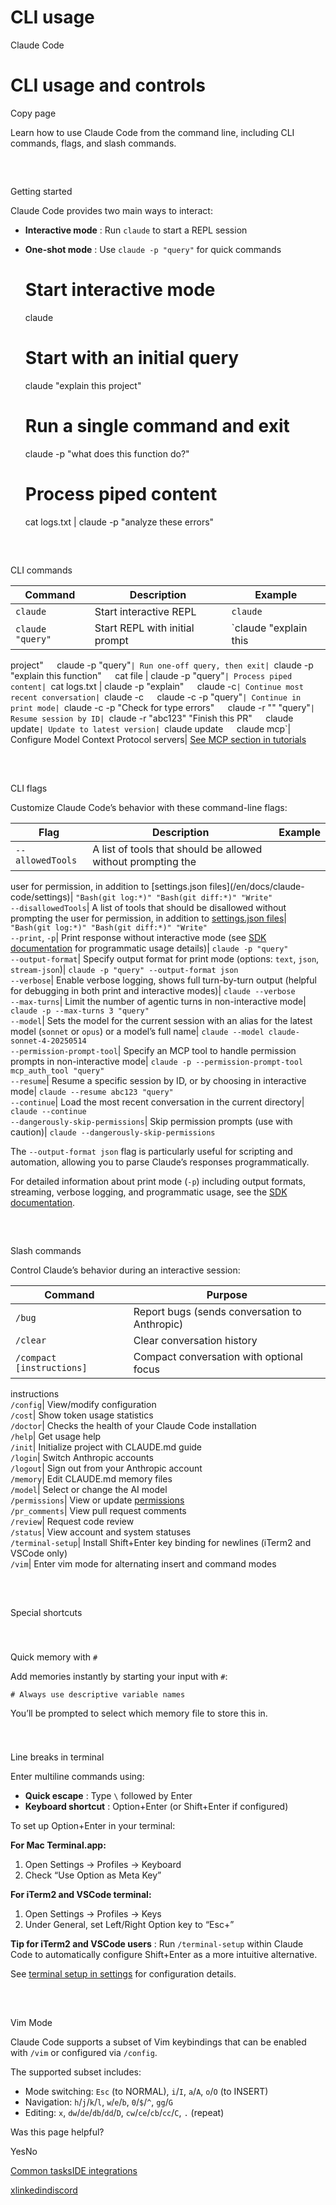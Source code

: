 # CLI usage

Claude Code

# CLI usage and controls

Copy page

Learn how to use Claude Code from the command line, including CLI commands,
flags, and slash commands.

##

​

Getting started

Claude Code provides two main ways to interact:

  * **Interactive mode** : Run `claude` to start a REPL session
  * **One-shot mode** : Use `claude -p "query"` for quick commands

    
    
    # Start interactive mode
    claude
    
    # Start with an initial query
    claude "explain this project"
    
    # Run a single command and exit
    claude -p "what does this function do?"
    
    # Process piped content
    cat logs.txt | claude -p "analyze these errors"
    

##

​

CLI commands

Command| Description| Example  
---|---|---  
`claude`| Start interactive REPL| `claude`  
`claude "query"`| Start REPL with initial prompt| `claude "explain this
project"`  
`claude -p "query"`| Run one-off query, then exit| `claude -p "explain this
function"`  
`cat file | claude -p "query"`| Process piped content| `cat logs.txt | claude -p "explain"`  
`claude -c`| Continue most recent conversation| `claude -c`  
`claude -c -p "query"`| Continue in print mode| `claude -c -p "Check for type
errors"`  
`claude -r "<session-id>" "query"`| Resume session by ID| `claude -r "abc123"
"Finish this PR"`  
`claude update`| Update to latest version| `claude update`  
`claude mcp`| Configure Model Context Protocol servers| [See MCP section in
tutorials](/en/docs/claude-code/tutorials#set-up-model-context-protocol-mcp)  
  
##

​

CLI flags

Customize Claude Code’s behavior with these command-line flags:

Flag| Description| Example  
---|---|---  
`--allowedTools`| A list of tools that should be allowed without prompting the
user for permission, in addition to [settings.json files](/en/docs/claude-
code/settings)| `"Bash(git log:*)" "Bash(git diff:*)" "Write"`  
`--disallowedTools`| A list of tools that should be disallowed without
prompting the user for permission, in addition to [settings.json
files](/en/docs/claude-code/settings)| `"Bash(git log:*)" "Bash(git diff:*)"
"Write"`  
`--print`, `-p`| Print response without interactive mode (see [SDK
documentation](/en/docs/claude-code/sdk) for programmatic usage details)|
`claude -p "query"`  
`--output-format`| Specify output format for print mode (options: `text`,
`json`, `stream-json`)| `claude -p "query" --output-format json`  
`--verbose`| Enable verbose logging, shows full turn-by-turn output (helpful
for debugging in both print and interactive modes)| `claude --verbose`  
`--max-turns`| Limit the number of agentic turns in non-interactive mode|
`claude -p --max-turns 3 "query"`  
`--model`| Sets the model for the current session with an alias for the latest
model (`sonnet` or `opus`) or a model’s full name| `claude --model claude-
sonnet-4-20250514`  
`--permission-prompt-tool`| Specify an MCP tool to handle permission prompts
in non-interactive mode| `claude -p --permission-prompt-tool mcp_auth_tool
"query"`  
`--resume`| Resume a specific session by ID, or by choosing in interactive
mode| `claude --resume abc123 "query"`  
`--continue`| Load the most recent conversation in the current directory|
`claude --continue`  
`--dangerously-skip-permissions`| Skip permission prompts (use with caution)|
`claude --dangerously-skip-permissions`  
  
The `--output-format json` flag is particularly useful for scripting and
automation, allowing you to parse Claude’s responses programmatically.

For detailed information about print mode (`-p`) including output formats,
streaming, verbose logging, and programmatic usage, see the [SDK
documentation](/en/docs/claude-code/sdk).

##

​

Slash commands

Control Claude’s behavior during an interactive session:

Command| Purpose  
---|---  
`/bug`| Report bugs (sends conversation to Anthropic)  
`/clear`| Clear conversation history  
`/compact [instructions]`| Compact conversation with optional focus
instructions  
`/config`| View/modify configuration  
`/cost`| Show token usage statistics  
`/doctor`| Checks the health of your Claude Code installation  
`/help`| Get usage help  
`/init`| Initialize project with CLAUDE.md guide  
`/login`| Switch Anthropic accounts  
`/logout`| Sign out from your Anthropic account  
`/memory`| Edit CLAUDE.md memory files  
`/model`| Select or change the AI model  
`/permissions`| View or update [permissions](settings#permissions)  
`/pr_comments`| View pull request comments  
`/review`| Request code review  
`/status`| View account and system statuses  
`/terminal-setup`| Install Shift+Enter key binding for newlines (iTerm2 and
VSCode only)  
`/vim`| Enter vim mode for alternating insert and command modes  
  
##

​

Special shortcuts

###

​

Quick memory with `#`

Add memories instantly by starting your input with `#`:

    
    
    # Always use descriptive variable names
    

You’ll be prompted to select which memory file to store this in.

###

​

Line breaks in terminal

Enter multiline commands using:

  * **Quick escape** : Type `\` followed by Enter
  * **Keyboard shortcut** : Option+Enter (or Shift+Enter if configured)

To set up Option+Enter in your terminal:

**For Mac Terminal.app:**

  1. Open Settings → Profiles → Keyboard
  2. Check “Use Option as Meta Key”

**For iTerm2 and VSCode terminal:**

  1. Open Settings → Profiles → Keys
  2. Under General, set Left/Right Option key to “Esc+”

**Tip for iTerm2 and VSCode users** : Run `/terminal-setup` within Claude Code
to automatically configure Shift+Enter as a more intuitive alternative.

See [terminal setup in settings](/en/docs/claude-code/settings#line-breaks)
for configuration details.

##

​

Vim Mode

Claude Code supports a subset of Vim keybindings that can be enabled with
`/vim` or configured via `/config`.

The supported subset includes:

  * Mode switching: `Esc` (to NORMAL), `i`/`I`, `a`/`A`, `o`/`O` (to INSERT)
  * Navigation: `h`/`j`/`k`/`l`, `w`/`e`/`b`, `0`/`$`/`^`, `gg`/`G`
  * Editing: `x`, `dw`/`de`/`db`/`dd`/`D`, `cw`/`ce`/`cb`/`cc`/`C`, `.` (repeat)

Was this page helpful?

YesNo

[Common tasks](/en/docs/claude-code/common-tasks)[IDE
integrations](/en/docs/claude-code/ide-integrations)

[x](https://x.com/AnthropicAI)[linkedin](https://www.linkedin.com/company/anthropicresearch)[discord](https://www.anthropic.com/discord)

